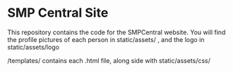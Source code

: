 # SMP Central Site


This repository contains the code for the SMPCentral website. You will find the profile pictures of each person in static/assets/ , and the logo in static/assets/logo

/templates/ contains each .html file, along side with static/assets/css/